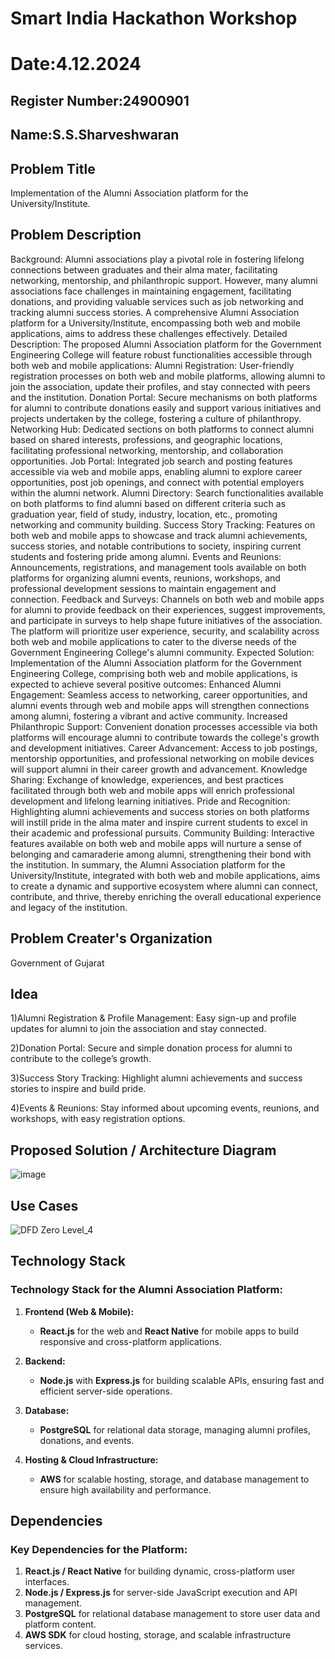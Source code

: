 # Smart India Hackathon Workshop
# Date:4.12.2024
## Register Number:24900901
## Name:S.S.Sharveshwaran
## Problem Title
Implementation of the Alumni Association platform for the University/Institute.
## Problem Description
Background: Alumni associations play a pivotal role in fostering lifelong connections between graduates and their alma mater, facilitating networking, mentorship, and philanthropic support. However, many alumni associations face challenges in maintaining engagement, facilitating donations, and providing valuable services such as job networking and tracking alumni success stories. A comprehensive Alumni Association platform for a University/Institute, encompassing both web and mobile applications, aims to address these challenges effectively. Detailed Description: The proposed Alumni Association platform for the Government Engineering College will feature robust functionalities accessible through both web and mobile applications: Alumni Registration: User-friendly registration processes on both web and mobile platforms, allowing alumni to join the association, update their profiles, and stay connected with peers and the institution. Donation Portal: Secure mechanisms on both platforms for alumni to contribute donations easily and support various initiatives and projects undertaken by the college, fostering a culture of philanthropy. Networking Hub: Dedicated sections on both platforms to connect alumni based on shared interests, professions, and geographic locations, facilitating professional networking, mentorship, and collaboration opportunities. Job Portal: Integrated job search and posting features accessible via web and mobile apps, enabling alumni to explore career opportunities, post job openings, and connect with potential employers within the alumni network. Alumni Directory: Search functionalities available on both platforms to find alumni based on different criteria such as graduation year, field of study, industry, location, etc., promoting networking and community building. Success Story Tracking: Features on both web and mobile apps to showcase and track alumni achievements, success stories, and notable contributions to society, inspiring current students and fostering pride among alumni. Events and Reunions: Announcements, registrations, and management tools available on both platforms for organizing alumni events, reunions, workshops, and professional development sessions to maintain engagement and connection. Feedback and Surveys: Channels on both web and mobile apps for alumni to provide feedback on their experiences, suggest improvements, and participate in surveys to help shape future initiatives of the association. The platform will prioritize user experience, security, and scalability across both web and mobile applications to cater to the diverse needs of the Government Engineering College's alumni community. Expected Solution: Implementation of the Alumni Association platform for the Government Engineering College, comprising both web and mobile applications, is expected to achieve several positive outcomes: Enhanced Alumni Engagement: Seamless access to networking, career opportunities, and alumni events through web and mobile apps will strengthen connections among alumni, fostering a vibrant and active community. Increased Philanthropic Support: Convenient donation processes accessible via both platforms will encourage alumni to contribute towards the college's growth and development initiatives. Career Advancement: Access to job postings, mentorship opportunities, and professional networking on mobile devices will support alumni in their career growth and advancement. Knowledge Sharing: Exchange of knowledge, experiences, and best practices facilitated through both web and mobile apps will enrich professional development and lifelong learning initiatives. Pride and Recognition: Highlighting alumni achievements and success stories on both platforms will instill pride in the alma mater and inspire current students to excel in their academic and professional pursuits. Community Building: Interactive features available on both web and mobile apps will nurture a sense of belonging and camaraderie among alumni, strengthening their bond with the institution. In summary, the Alumni Association platform for the University/Institute, integrated with both web and mobile applications, aims to create a dynamic and supportive ecosystem where alumni can connect, contribute, and thrive, thereby enriching the overall educational experience and legacy of the institution.
## Problem Creater's Organization
Government of Gujarat

## Idea
1)Alumni Registration & Profile Management:
Easy sign-up and profile updates for alumni to join the association and stay connected.

2)Donation Portal:
Secure and simple donation process for alumni to contribute to the college’s growth.

3)Success Story Tracking:
Highlight alumni achievements and success stories to inspire and build pride.

4)Events & Reunions:
Stay informed about upcoming events, reunions, and workshops, with easy registration options.







## Proposed Solution / Architecture Diagram
![image](https://github.com/user-attachments/assets/1077fe0d-6a46-4135-a670-bc6ef0097193)



## Use Cases
![DFD Zero Level_4](https://github.com/user-attachments/assets/e1ac3f56-b468-4e44-a225-6e3a4dd3a45c)



## Technology Stack
### Technology Stack for the Alumni Association Platform:

1. **Frontend (Web & Mobile):**
   - **React.js** for the web and **React Native** for mobile apps to build responsive and cross-platform applications.

2. **Backend:**
   - **Node.js** with **Express.js** for building scalable APIs, ensuring fast and efficient server-side operations.

3. **Database:**
   - **PostgreSQL** for relational data storage, managing alumni profiles, donations, and events.

4. **Hosting & Cloud Infrastructure:**
   - **AWS** for scalable hosting, storage, and database management to ensure high availability and performance.


## Dependencies
### Key Dependencies for the Platform:

1. **React.js / React Native** for building dynamic, cross-platform user interfaces.
2. **Node.js / Express.js** for server-side JavaScript execution and API management.
3. **PostgreSQL** for relational database management to store user data and platform content.
4. **AWS SDK** for cloud hosting, storage, and scalable infrastructure services.



